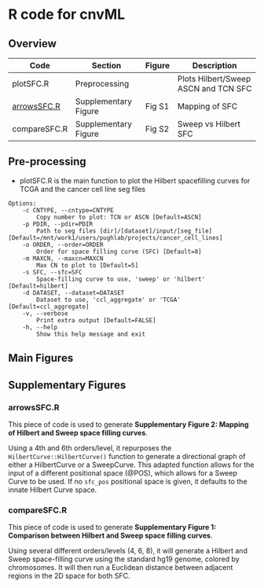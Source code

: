 # R code for cnvML
## Overview

| Code | Section | Figure | Description |
|------|------|------|------|
| plotSFC.R | Preprocessing |  | Plots Hilbert/Sweep ASCN and TCN SFC |
|  <a href="#arrowssfc.r">arrowsSFC.R</a> | Supplementary Figure | Fig S1 | Mapping of SFC |
| compareSFC.R | Supplementary Figure | Fig S2 | Sweep vs Hilbert SFC |

## Pre-processing
* plotSFC.R is the main function to plot the Hilbert spacefilling curves for TCGA and the cancer cell line seg files
```
Options:
	-c CNTYPE, --cntype=CNTYPE
		Copy number to plot: TCN or ASCN [Default=ASCN]
	-p PDIR, --pdir=PDIR
		Path to seg files [dir]/[dataset]/input/[seg_file] [Default=/mnt/work1/users/pughlab/projects/cancer_cell_lines]
	-o ORDER, --order=ORDER
		Order for space filling curve (SFC) [Default=8]
	-m MAXCN, --maxcn=MAXCN
		Max CN to plot to [Default=5]
	-s SFC, --sfc=SFC
		Space-filling curve to use, 'sweep' or 'hilbert' [Default=hilbert]
	-d DATASET, --dataset=DATASET
		Dataset to use, 'ccl_aggregate' or 'TCGA' [Default=ccl_aggregate]
	-v, --verbose
		Print extra output [Default=FALSE]
	-h, --help
		Show this help message and exit
```

## Main Figures

## Supplementary Figures
### arrowsSFC.R 
This piece of code is used to generate **Supplementary Figure 2: Mapping of Hilbert and Sweep space filling curves**.

Using a 4th and 6th orders/level, it repurposes the `HilbertCurve::HilbertCurve()` function to generate a directional graph of either a HilbertCurve or a SweepCurve. This adapted function allows for the input of a different positional space (@POS), which allows for a Sweep Curve to be used. If no `sfc_pos` positional space is given, it defaults to the innate Hilbert Curve space.

### compareSFC.R 
This piece of code is used to generate **Supplementary Figure 1: Comparison between Hilbert and Sweep space filling curves**.

Using several different orders/levels (4, 6, 8), it will generate a Hilbert and Sweep space-filling curve using the standard hg19 genome, colored by chromosomes. It will then run a Euclidean distance between adjacent regions in the 2D space for both SFC.

